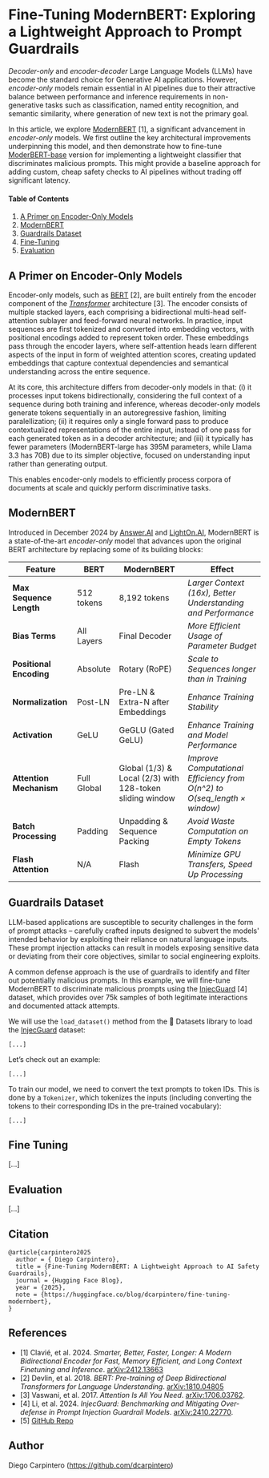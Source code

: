 # Fine-Tuning ModernBERT: Exploring a Lightweight Approach to Prompt Guardrails

*Decoder-only* and *encoder-decoder* Large Language Models (LLMs) have become the standard choice for Generative AI applications. However, *encoder-only* models remain essential in AI pipelines due to their attractive balance between performance and inference requirements in non-generative tasks such as classification, named entity recognition, and semantic similarity, where generation of new text is not the primary goal.

In this article, we explore [ModernBERT](https://arxiv.org/abs/2412.13663) [1], a significant advancement in *encoder-only* models. We first outline the key architectural improvements underpinning this model, and then demonstrate how to fine-tune  [ModerBERT-base](https://huggingface.co/answerdotai/ModernBERT-base) version for implementing a lightweight classifier that discriminates malicious prompts. This might provide a baseline approach for adding custom, cheap safety checks to AI pipelines without trading off significant latency.

#### Table of Contents

1. [A Primer on Encoder-Only Models](#A-Primer-on-Encoder-Only-Models)
2. [ModernBERT](#ModernBERT)
3. [Guardrails Dataset](#Guardrails-Dataset)
4. [Fine-Tuning](#Fine-Tuning)
5. [Evaluation](#Evaluation)

## A Primer on Encoder-Only Models

Encoder-only models, such as [BERT](https://arxiv.org/abs/1810.04805) [2], are built entirely from the encoder component of the *[Transformer](https://arxiv.org/abs/1706.03762)* architecture [3]. The encoder consists of multiple stacked layers, each comprising a bidirectional multi-head self-attention sublayer and feed-forward neural networks. In practice, input sequences are first tokenized and converted into embedding vectors, with positional encodings added to represent token order. These embeddings pass through the encoder layers, where self-attention heads learn different aspects of the input in form of weighted attention scores, creating updated embeddings that capture contextual dependencies and semantical understanding across the entire sequence.

At its core, this architecture differs from decoder-only models in that: (i) it processes input tokens bidirectionally, considering the full context of a sequence during both training and inference, whereas decoder-only models generate tokens sequentially in an autoregressive fashion, limiting paralellization; (ii) it requires only a single forward pass to produce contextualized representations of the entire input, instead of one pass for each generated token as in a decoder architecture; and (iii) it typically has fewer parameters (ModernBERT-large has 395M parameters, while Llama 3.3 has 70B) due to its simpler objective, focused on understanding input rather than generating output.

This enables encoder-only models to efficiently process corpora of documents at scale and quickly perform discriminative tasks.

## ModernBERT

Introduced in December 2024 by [Answer.AI](https://huggingface.co/answerdotai) and [LightOn.AI](https://huggingface.co/lightonai), ModernBERT is a state-of-the-art *encoder-only* model that advances upon the original BERT architecture by replacing some of its building blocks:

| Feature | BERT | ModernBERT | Effect |
|---------|------|-------------|--------------|
| **Max Sequence Length** | 512 tokens | 8,192 tokens | *Larger Context (16x), Better Understanding and Performance* |
| **Bias Terms** | All Layers | Final Decoder | *More Efficient Usage of Parameter Budget* |
| **Positional Encoding** | Absolute | Rotary (RoPE) | *Scale to Sequences longer than in Training* |
| **Normalization** | Post-LN | Pre-LN & Extra-N after Embeddings | *Enhance Training Stability* |
| **Activation** | GeLU | GeGLU (Gated GeLU) | *Enhance Training and Model Performance* |
| **Attention Mechanism** | Full Global | Global (1/3) & Local (2/3) with 128-token sliding window | *Improve Computational Efficiency from O(n^2) to O(seq_length × window)* |
| **Batch Processing** | Padding | Unpadding & Sequence Packing | *Avoid Waste Computation on Empty Tokens* |
| **Flash Attention** | N/A | Flash | *Minimize GPU Transfers, Speed Up Processing* |

## Guardrails Dataset

LLM-based applications are susceptible to security challenges in the form of prompt attacks – carefully crafted inputs designed to subvert the models' intended behavior by exploiting their reliance on natural language inputs. These prompt injection attacks can result in models exposing sensitive data or deviating from their core objectives, similar to social engineering exploits.

A common defense approach is the use of guardrails to identify and filter out potentially malicious prompts. In this example, we will fine-tune ModernBERT to discriminate malicious prompts using the [InjecGuard](https://arxiv.org/abs/2410.22770) [4] dataset, which provides over 75k samples of both legitimate interactions and documented attack attempts.

We will use the `load_dataset()` method from the 🤗 Datasets library to load the [InjecGuard](https://arxiv.org/abs/2410.22770) dataset:

```
[...]
```

Let’s check out an example:

```
[...]
```

To train our model, we need to convert the text prompts to token IDs. This is done by a `Tokenizer`, which tokenizes the inputs (including converting the tokens to their corresponding IDs in the pre-trained vocabulary):

```
[...]
```

## Fine Tuning

[...]

## Evaluation

[...]

## Citation

```
@article{carpintero2025
  author = { Diego Carpintero},
  title = {Fine-Tuning ModernBERT: A Lightweight Approach to AI Safety Guardrails},
  journal = {Hugging Face Blog},
  year = {2025},
  note = {https://huggingface.co/blog/dcarpintero/fine-tuning-modernbert},
}
```

## References

- [1] Clavié, et al. 2024. *Smarter, Better, Faster, Longer: A Modern Bidirectional Encoder for Fast, Memory Efficient, and Long Context Finetuning and Inference*. [arXiv:2412.13663](https://arxiv.org/abs/2412.13663)
- [2] Devlin, et al. 2018. *BERT: Pre-training of Deep Bidirectional Transformers for Language Understanding*. [arXiv:1810.04805](https://arxiv.org/abs/1810.04805)
- [3] Vaswani, et al. 2017. *Attention Is All You Need*. [arXiv:1706.03762](https://arxiv.org/abs/1706.03762).
- [4] Li, et al. 2024. *InjecGuard: Benchmarking and Mitigating Over-defense in Prompt
Injection Guardrail Models*. [arXiv:2410.22770](https://arxiv.org/abs/2410.22770).
- [5] [GitHub Repo](https://github.com/dcarpintero/fine-tuning-modernbert)

## Author

Diego Carpintero (https://github.com/dcarpintero)